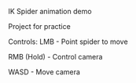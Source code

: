 IK Spider animation demo

Project for practice 

Controls:
LMB - Point spider to move

RMB (Hold) - Control camera

WASD - Move camera
